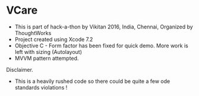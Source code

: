# VCare
- This is part of hack-a-thon by Vikitan 2016, India, Chennai, Organized by ThoughtWorks
- Project created using Xcode 7.2 
- Objective C - Form factor has been fixed for quick demo. More work is left with sizing (Autolayout) 
- MVVM pattern attempted.  

Disclaimer. 
- This is a heavily rushed code so there could be quite a few ode standards violations !
